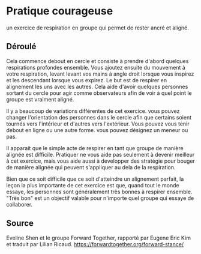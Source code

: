 # Pratique courageuse

un exercice de respiration en groupe qui permet de rester ancré et aligné. 

## Déroulé

Cela commence debout en cercle et consiste à prendre d'abord quelques respirations profondes ensemble. Vous ajoutez ensuite du mouvement à votre respiration, levant levant vos mains à angle droit lorsque vous inspirez et les descendant lorsque vous expirez. Le but est de respirer en alignement les uns avec les autres. Cela aide d'avoir quelques personnes sortant du cercle pour agir comme observateurs afin de voir à quel point le groupe est vraiment aligné.

Il y a beaucoup de variations différentes de cet exercice. vous pouvez changer l'orientation des personnes dans le cercle afin que certains soient tournés vers l'intérieur et d'autres vers l'extérieur. Vous pouvez vous tenir debout en ligne ou une autre forme. vous pouvez désignez un meneur ou pas.

Il apparait que le simple acte de respirer en tant que groupe de manière alignée est difficile. Pratiquer ne vous aide pas seulement à devenir meilleur à cet exercice, mais vous aide aussi à developper des stratégie pour bouger de manière alignée qui peuvent s'appliquer au dela de la respiration.

Bien que ce soit difficile que ce soit d'atteindre un alignement parfait, la leçon la plus importante de cet exercice est que, quand tout le monde essaye, les personnes sont généralement très bonnes à respirer ensemble. "Très bon" est un objectif valable pour n'importe quel groupe qui essaye de collaborer.


## Source
Eveline Shen et le groupe Forward Together, rapporté par Eugene Eric Kim et traduit par Lilian Ricaud.
https://forwardtogether.org/forward-stance/

